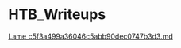# HTB_Writeups

[Lame c5f3a499a36046c5abb90dec0747b3d3.md](https://github.com/Shellshock9001/HTB_Writeups/files/9388454/Lame.c5f3a499a36046c5abb90dec0747b3d3.md)
